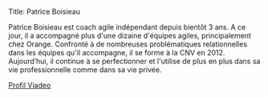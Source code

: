 Title: Patrice Boisieau

Patrice Boisieau est coach agile indépendant depuis bientôt 3 ans.
A ce jour, il a accompagné plus d'une dizaine d'équipes agiles, principalement chez Orange.
Confronté à de nombreuses problématiques relationnelles dans les équipes qu'il accompagne, il se forme à la CNV en 2012.
Aujourd’hui, il continue à se perfectionner et l'utilise de plus en plus dans sa vie professionnelle comme dans sa vie privée.

[Profil Viadeo][]

[Profil Viadeo]: http://www.viadeo.com/fr/profile/patrice.boisieau
